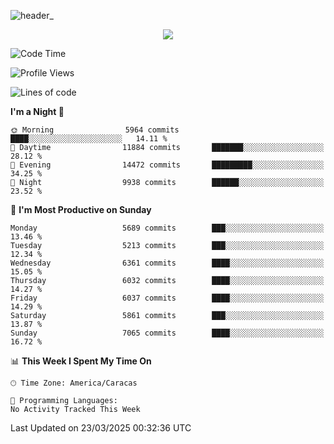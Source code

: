 ![header_](https://github.com/user-attachments/assets/4010d822-ccdc-4198-b608-18c773338d18)


<p align="center">
  <a href="http://www.github.com/thevacs">
    <img src="https://github-readme-streak-stats.herokuapp.com/?user=thevacs&stroke=ffffff&background=1c1917&ring=0891b2&fire=0891b2&currStreakNum=ffffff&currStreakLabel=0891b2&sideNums=ffffff&sideLabels=ffffff&dates=ffffff&hide_border=true" />
  </a>
</p>

<!--START_SECTION:waka-->
![Code Time](http://img.shields.io/badge/Code%20Time-3%2C353%20hrs%2042%20mins-blue)

![Profile Views](http://img.shields.io/badge/Profile%20Views-0-blue)

![Lines of code](https://img.shields.io/badge/From%20Hello%20World%20I%27ve%20Written-5.2%20million%20lines%20of%20code-blue)

**I'm a Night 🦉** 

```text
🌞 Morning                5964 commits        ████░░░░░░░░░░░░░░░░░░░░░   14.11 % 
🌆 Daytime                11884 commits       ███████░░░░░░░░░░░░░░░░░░   28.12 % 
🌃 Evening                14472 commits       █████████░░░░░░░░░░░░░░░░   34.25 % 
🌙 Night                  9938 commits        ██████░░░░░░░░░░░░░░░░░░░   23.52 % 
```
📅 **I'm Most Productive on Sunday** 

```text
Monday                   5689 commits        ███░░░░░░░░░░░░░░░░░░░░░░   13.46 % 
Tuesday                  5213 commits        ███░░░░░░░░░░░░░░░░░░░░░░   12.34 % 
Wednesday                6361 commits        ████░░░░░░░░░░░░░░░░░░░░░   15.05 % 
Thursday                 6032 commits        ████░░░░░░░░░░░░░░░░░░░░░   14.27 % 
Friday                   6037 commits        ████░░░░░░░░░░░░░░░░░░░░░   14.29 % 
Saturday                 5861 commits        ███░░░░░░░░░░░░░░░░░░░░░░   13.87 % 
Sunday                   7065 commits        ████░░░░░░░░░░░░░░░░░░░░░   16.72 % 
```


📊 **This Week I Spent My Time On** 

```text
🕑︎ Time Zone: America/Caracas

💬 Programming Languages: 
No Activity Tracked This Week
```


 Last Updated on 23/03/2025 00:32:36 UTC
<!--END_SECTION:waka-->
